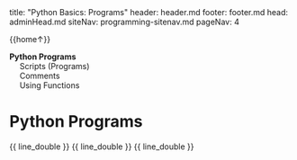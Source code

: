 <frontmatter>
title: "Python Basics: Programs"
header: header.md
footer: footer.md
head: adminHead.md
siteNav: programming-sitenav.md
pageNav: 4
</frontmatter>

<div class="website-content" id="main">
<div id="toc">

{{home↑}}
* [**Python Programs**](#python-programs)
  * [Scripts (Programs)](#scripts-programs)
  * [Comments](#comments)
  * [Using Functions](#using-functions)
  
</div>
<div id="main">

# Python Programs

<include src="../scripts/text.md" />{{ line_double }}
<include src="../comments/text.md" />{{ line_double }}
<include src="../usingFunctions/text.md" />{{ line_double }}

</div>
</div>